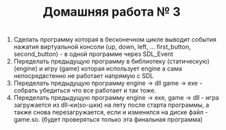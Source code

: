 <h1 align="center">Домашняя работа № 3</h1>

# 
1. Cделать программу которая в бесконечном цикле выводит события нажатия виртуальной консоли (up, down, left, ... first_button, second_button) - в одной программе через SDL_Event
2. Переделать предыдущую программу в библиотеку (статическую) (engine) и игру (game) которая использует engine а сама непосредвстенно не работает напрямую с SDL
3. Переделать предыдущую программу engine -> dll game -> exe - собрать убедиться что все работает и так тоже. 
4. Переделать предыдущую программу engine -> exe, game -> dll - игра загружается из dll-ки(so-шки) на лету после старта программы, а также снова перезагружается, если и изменился на диске файл - game.so. (будет проверяться только эта финальная программа)
